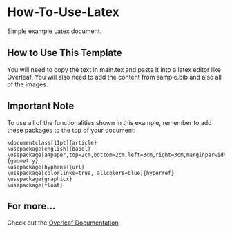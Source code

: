 # How-To-Use-Latex
 Simple example Latex document.

## How to Use This Template
You will need to copy the text in main.tex and paste it into a latex editor like Overleaf. You will also need to add the content from sample.bib and also all of the images.

## Important Note
To use all of the functionalities shown in this example, remember to add these packages to the top of your document:
```
\documentclass[11pt]{article}
\usepackage[english]{babel}
\usepackage[a4paper,top=2cm,bottom=2cm,left=3cm,right=3cm,marginparwidth=1.75cm]{geometry}
\usepackage[hyphens]{url}
\usepackage[colorlinks=true, allcolors=blue]{hyperref}
\usepackage{graphicx}
\usepackage{float}

```
## For more...
Check out the [Overleaf Documentation](https://www.overleaf.com/learn)
